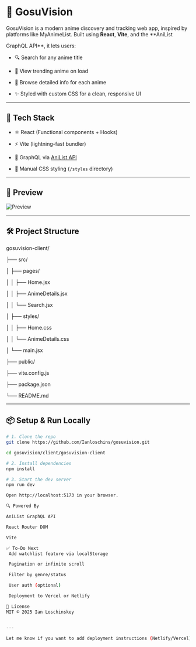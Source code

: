 # 🎥 GosuVision

GosuVision is a modern anime discovery and tracking web app, inspired by platforms like MyAnimeList. Built using **React**, **Vite**, and the **AniList 

GraphQL API**, it lets users:

- 🔍 Search for any anime title

- 🎴 View trending anime on load

- 📄 Browse detailed info for each anime

- ✨ Styled with custom CSS for a clean, responsive UI

---

## 🚀 Tech Stack

- ⚛️ React (Functional components + Hooks)

- ⚡ Vite (lightning-fast bundler)

- 🎯 GraphQL via [AniList API](https://anilist.gitbook.io/)

- 🧠 Manual CSS styling (`/styles` directory)

---

## 📸 Preview

![Preview](preview.png)

---

## 🛠️ Project Structure

gosuvision-client/

├── src/

│ ├── pages/

│ │ ├── Home.jsx

│ │ ├── AnimeDetails.jsx

│ │ └── Search.jsx

│ ├── styles/

│ │ ├── Home.css

│ │ └── AnimeDetails.css

│ └── main.jsx

├── public/

├── vite.config.js

├── package.json

└── README.md


---

## 📦 Setup & Run Locally

```bash
# 1. Clone the repo
git clone https://github.com/Ianloschins/gosuvision.git

cd gosuvision/client/gosuvision-client

# 2. Install dependencies
npm install

# 3. Start the dev server
npm run dev

Open http://localhost:5173 in your browser.

🔍 Powered By

AniList GraphQL API

React Router DOM

Vite

✅ To-Do Next
 Add watchlist feature via localStorage

 Pagination or infinite scroll

 Filter by genre/status

 User auth (optional)

 Deployment to Vercel or Netlify

📜 License
MIT © 2025 Ian Loschinskey


---

Let me know if you want to add deployment instructions (Netlify/Vercel), or turn this into a polished public GitHub
